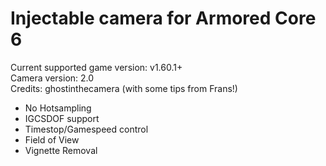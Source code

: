 Injectable camera for Armored Core 6
============================

Current supported game version: v1.60.1+  
Camera version: 2.0  
Credits: ghostinthecamera (with some tips from Frans!)  

- No Hotsampling
- IGCSDOF support
- Timestop/Gamespeed control
- Field of View
- Vignette Removal
 
